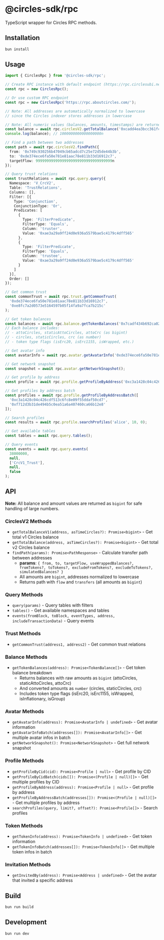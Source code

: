 # @circles-sdk/rpc

TypeScript wrapper for Circles RPC methods.

## Installation

```bash
bun install
```

## Usage

```typescript
import { CirclesRpc } from '@circles-sdk/rpc';

// Create RPC instance with default endpoint (https://rpc.circlesubi.network/)
const rpc = new CirclesRpc();

// Or use custom RPC endpoint
const rpc = new CirclesRpc('https://rpc.aboutcircles.com/');

// Note: All addresses are automatically normalized to lowercase
// since the Circles indexer stores addresses in lowercase

// Note: All numeric values (balances, amounts, timestamps) are returned as bigint
const balance = await rpc.circlesV2.getTotalBalance('0xcadd4ea3bcc361fc4af2387937d7417be8d7dfc2');
console.log(balance); // 1000000000000000000n

// Find a path between two addresses
const path = await rpc.circlesV2.findPath({
  from: '0x749c930256b47049cb65adcd7c25e72d5de44b3b',
  to: '0xde374ece6fa50e781e81aac78e811b33d16912c7',
  targetFlow: 99999999999999999999999999999999999n
});

// Query trust relations
const trustRelations = await rpc.query.query({
  Namespace: 'V_CrcV2',
  Table: 'TrustRelations',
  Columns: [],
  Filter: [{
    Type: 'Conjunction',
    ConjunctionType: 'Or',
    Predicates: [
      {
        Type: 'FilterPredicate',
        FilterType: 'Equals',
        Column: 'truster',
        Value: '0xae3a29a9ff24d0e936a5579bae5c4179c4dff565'
      },
      {
        Type: 'FilterPredicate',
        FilterType: 'Equals',
        Column: 'trustee',
        Value: '0xae3a29a9ff24d0e936a5579bae5c4179c4dff565'
      }
    ]
  }],
  Order: []
});

// Get common trust
const commonTrust = await rpc.trust.getCommonTrust(
  '0xde374ece6fa50e781e81aac78e811b33d16912c7',
  '0xe8fc7a2d0573e5164597b05f14fa9a7fca7b215c'
);

// Get token balances
const balances = await rpc.balance.getTokenBalances('0x7cadf434b692ca029d950607a4b3f139c30d4e98');
// Each balance includes:
// - attoCircles, staticAttoCircles, attoCrc (as bigint)
// - circles, staticCircles, crc (as number)
// - token type flags (isErc20, isErc1155, isWrapped, etc.)

// Get avatar info
const avatarInfo = await rpc.avatar.getAvatarInfo('0xde374ece6fa50e781e81aac78e811b33d16912c7');

// Get network snapshot
const snapshot = await rpc.avatar.getNetworkSnapshot();

// Get profile by address
const profile = await rpc.profile.getProfileByAddress('0xc3a1428c04c426cdf513c6fc8e09f55ddaf50cd7');

// Get profiles by address batch
const profiles = await rpc.profile.getProfileByAddressBatch([
  '0xc3a1428c04c426cdf513c6fc8e09f55ddaf50cd7',
  '0xf712d3b31de494b5c0ea51a6a407460ca66b12e8'
]);

// Search profiles
const results = await rpc.profile.searchProfiles('alice', 10, 0);

// Get available tables
const tables = await rpc.query.tables();

// Query events
const events = await rpc.query.events(
  38000000,
  null,
  ['CrcV1_Trust'],
  null,
  false
);
```

## API

**Note:** All balance and amount values are returned as `bigint` for safe handling of large numbers.

### CirclesV2 Methods

- `getTotalBalanceV1(address, asTimeCircles?): Promise<bigint>` - Get total v1 Circles balance
- `getTotalBalance(address, asTimeCircles?): Promise<bigint>` - Get total v2 Circles balance
- `findPath(params): Promise<PathResponse>` - Calculate transfer path between addresses
  - **params**: `{ from, to, targetFlow, useWrappedBalances?, fromTokens?, toTokens?, excludeFromTokens?, excludeToTokens?, simulatedBalances? }`
  - All amounts are `bigint`, addresses normalized to lowercase
  - Returns path with `flow` and `transfers` (all amounts as `bigint`)

### Query Methods

- `query(params)` - Query tables with filters
- `tables()` - Get available namespaces and tables
- `events(fromBlock, toBlock, eventTypes, address, includeTransactionData)` - Query events

### Trust Methods

- `getCommonTrust(address1, address2)` - Get common trust relations

### Balance Methods

- `getTokenBalances(address): Promise<TokenBalance[]>` - Get token balance breakdown
  - Returns balances with raw amounts as `bigint` (attoCircles, staticAttoCircles, attoCrc)
  - And converted amounts as `number` (circles, staticCircles, crc)
  - Includes token type flags (isErc20, isErc1155, isWrapped, isInflationary, isGroup)

### Avatar Methods

- `getAvatarInfo(address): Promise<AvatarInfo | undefined>` - Get avatar information
- `getAvatarInfoBatch(addresses[]): Promise<AvatarInfo[]>` - Get multiple avatar infos in batch
- `getNetworkSnapshot(): Promise<NetworkSnapshot>` - Get full network snapshot

### Profile Methods

- `getProfileByCid(cid): Promise<Profile | null>` - Get profile by CID
- `getProfileByCidBatch(cids[]): Promise<(Profile | null)[]>` - Get multiple profiles by CID
- `getProfileByAddress(address): Promise<Profile | null>` - Get profile by address
- `getProfileByAddressBatch(addresses[]): Promise<(Profile | null)[]>` - Get multiple profiles by address
- `searchProfiles(query, limit?, offset?): Promise<Profile[]>` - Search profiles

### Token Methods

- `getTokenInfo(address): Promise<TokenInfo | undefined>` - Get token information
- `getTokenInfoBatch(addresses[]): Promise<TokenInfo[]>` - Get multiple token infos in batch

### Invitation Methods

- `getInvitedBy(address): Promise<Address | undefined>` - Get the avatar that invited a specific address

## Build

```bash
bun run build
```

## Development

```bash
bun run dev
```
